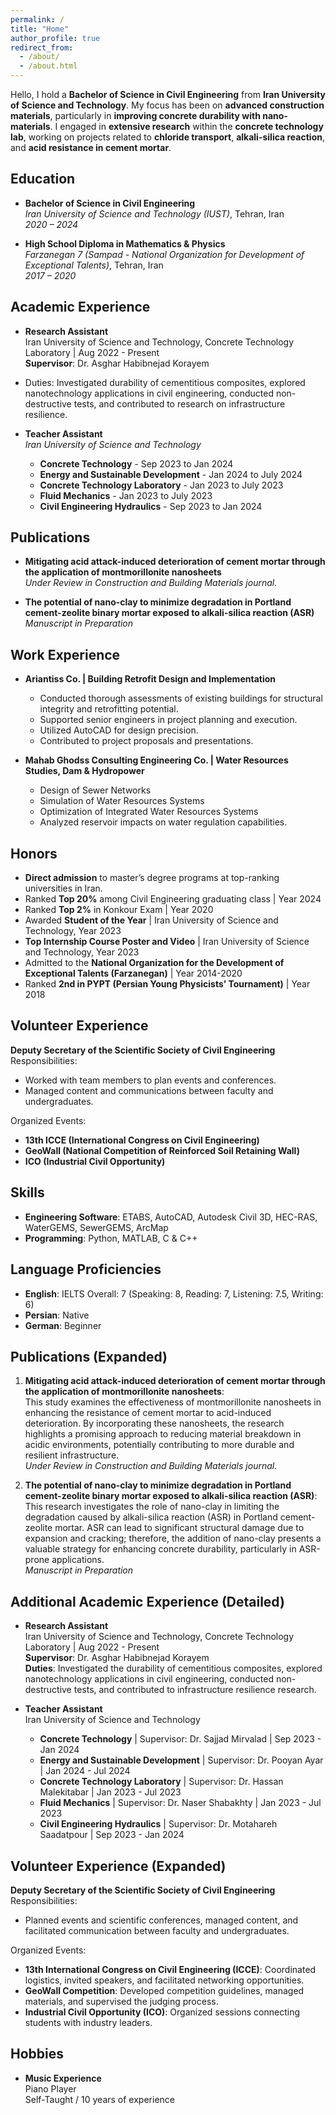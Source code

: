 ```yaml
---
permalink: /
title: "Home"
author_profile: true
redirect_from: 
  - /about/
  - /about.html
---
```


Hello, I hold a **Bachelor of Science in Civil Engineering** from **Iran University of Science and Technology**. My focus has been on **advanced construction materials**, particularly in **improving concrete durability with nano-materials**. I engaged in **extensive research** within the **concrete technology lab**, working on projects related to **chloride transport**, **alkali-silica reaction**, and **acid resistance in cement mortar**.

## Education

- **Bachelor of Science in Civil Engineering**  
  *Iran University of Science and Technology (IUST)*, Tehran, Iran  
  *2020 – 2024*

- **High School Diploma in Mathematics & Physics**  
  *Farzanegan 7 (Sampad - National Organization for Development of Exceptional Talents)*, Tehran, Iran  
  *2017 – 2020* 


## Academic Experience

- **Research Assistant**  
  Iran University of Science and Technology, Concrete Technology Laboratory | Aug 2022 - Present  
  **Supervisor**: Dr. Asghar Habibnejad Korayem
- Duties: Investigated durability of cementitious composites, explored nanotechnology applications in civil engineering, conducted non-destructive tests, and contributed to research on infrastructure resilience.

- **Teacher Assistant**  
  *Iran University of Science and Technology*
  - **Concrete Technology** - Sep 2023 to Jan 2024
  - **Energy and Sustainable Development** - Jan 2024 to July 2024
  - **Concrete Technology Laboratory** - Jan 2023 to July 2023
  - **Fluid Mechanics** - Jan 2023 to July 2023
  - **Civil Engineering Hydraulics** - Sep 2023 to Jan 2024


## Publications

- **Mitigating acid attack-induced deterioration of cement mortar through the application of montmorillonite nanosheets**  
  _Under Review in Construction and Building Materials journal._
  
- **The potential of nano-clay to minimize degradation in Portland cement-zeolite binary mortar exposed to alkali-silica reaction (ASR)**  
  _Manuscript in Preparation_

## Work Experience

- **Ariantiss Co. | Building Retrofit Design and Implementation**
  - Conducted thorough assessments of existing buildings for structural integrity and retrofitting potential.
  - Supported senior engineers in project planning and execution.
  - Utilized AutoCAD for design precision.
  - Contributed to project proposals and presentations.

- **Mahab Ghodss Consulting Engineering Co. | Water Resources Studies, Dam & Hydropower**
  - Design of Sewer Networks
  - Simulation of Water Resources Systems
  - Optimization of Integrated Water Resources Systems
  - Analyzed reservoir impacts on water regulation capabilities.

## Honors

- **Direct admission** to master’s degree programs at top-ranking universities in Iran.
- Ranked **Top 20%** among Civil Engineering graduating class | Year 2024
- Ranked **Top 2%** in Konkour Exam | Year 2020
- Awarded **Student of the Year** | Iran University of Science and Technology, Year 2023
- **Top Internship Course Poster and Video** | Iran University of Science and Technology, Year 2023
- Admitted to the **National Organization for the Development of Exceptional Talents (Farzanegan)** | Year 2014-2020
- Ranked **2nd in PYPT (Persian Young Physicists’ Tournament)** | Year 2018

## Volunteer Experience

**Deputy Secretary of the Scientific Society of Civil Engineering**  
Responsibilities:
- Worked with team members to plan events and conferences.
- Managed content and communications between faculty and undergraduates.

Organized Events:
- **13th ICCE (International Congress on Civil Engineering)**
- **GeoWall (National Competition of Reinforced Soil Retaining Wall)**
- **ICO (Industrial Civil Opportunity)**

## Skills

- **Engineering Software**: ETABS, AutoCAD, Autodesk Civil 3D, HEC-RAS, WaterGEMS, SewerGEMS, ArcMap
- **Programming**: Python, MATLAB, C & C++

## Language Proficiencies

- **English**: IELTS Overall: 7 (Speaking: 8, Reading: 7, Listening: 7.5, Writing: 6)
- **Persian**: Native
- **German**: Beginner

## Publications (Expanded)

1. **Mitigating acid attack-induced deterioration of cement mortar through the application of montmorillonite nanosheets**:  
   This study examines the effectiveness of montmorillonite nanosheets in enhancing the resistance of cement mortar to acid-induced deterioration. By incorporating these nanosheets, the research highlights a promising approach to reducing material breakdown in acidic environments, potentially contributing to more durable and resilient infrastructure.  
   _Under Review in Construction and Building Materials journal._

2. **The potential of nano-clay to minimize degradation in Portland cement-zeolite binary mortar exposed to alkali-silica reaction (ASR)**:  
   This research investigates the role of nano-clay in limiting the degradation caused by alkali-silica reaction (ASR) in Portland cement-zeolite mortar. ASR can lead to significant structural damage due to expansion and cracking; therefore, the addition of nano-clay presents a valuable strategy for enhancing concrete durability, particularly in ASR-prone applications.  
   _Manuscript in Preparation_

## Additional Academic Experience (Detailed)

- **Research Assistant**  
  Iran University of Science and Technology, Concrete Technology Laboratory | Aug 2022 - Present  
  **Supervisor**: Dr. Asghar Habibnejad Korayem  
  **Duties**: Investigated the durability of cementitious composites, explored nanotechnology applications in civil engineering, conducted non-destructive tests, and contributed to infrastructure resilience research.

- **Teacher Assistant**  
  Iran University of Science and Technology
  - **Concrete Technology** | Supervisor: Dr. Sajjad Mirvalad | Sep 2023 - Jan 2024
  - **Energy and Sustainable Development** | Supervisor: Dr. Pooyan Ayar | Jan 2024 - Jul 2024
  - **Concrete Technology Laboratory** | Supervisor: Dr. Hassan Malekitabar | Jan 2023 - Jul 2023
  - **Fluid Mechanics** | Supervisor: Dr. Naser Shabakhty | Jan 2023 - Jul 2023
  - **Civil Engineering Hydraulics** | Supervisor: Dr. Motahareh Saadatpour | Sep 2023 - Jan 2024

## Volunteer Experience (Expanded)

**Deputy Secretary of the Scientific Society of Civil Engineering**  
Responsibilities:
- Planned events and scientific conferences, managed content, and facilitated communication between faculty and undergraduates.

Organized Events:
- **13th International Congress on Civil Engineering (ICCE)**: Coordinated logistics, invited speakers, and facilitated networking opportunities.
- **GeoWall Competition**: Developed competition guidelines, managed materials, and supervised the judging process.
- **Industrial Civil Opportunity (ICO)**: Organized sessions connecting students with industry leaders.

## Hobbies

- **Music Experience**  
  Piano Player  
  Self-Taught / 10 years of experience
